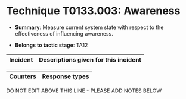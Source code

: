 # Technique T0133.003: Awareness

* **Summary**: Measure current system state with respect to the effectiveness of influencing awareness.

* **Belongs to tactic stage**: TA12


| Incident | Descriptions given for this incident |
| -------- | -------------------- |



| Counters | Response types |
| -------- | -------------- |


DO NOT EDIT ABOVE THIS LINE - PLEASE ADD NOTES BELOW